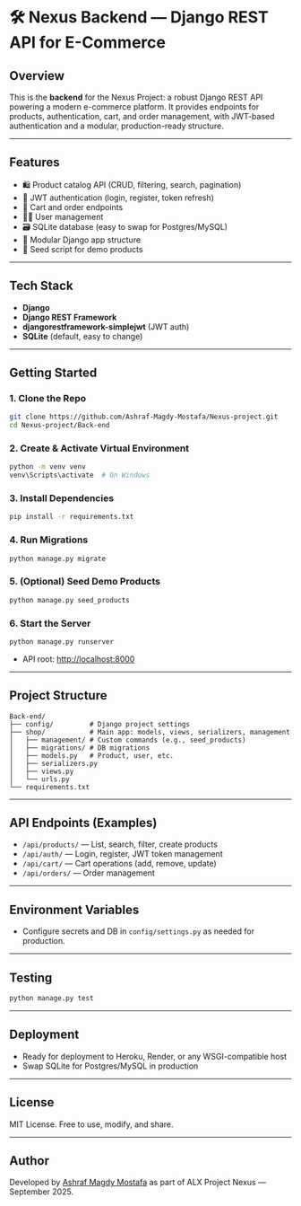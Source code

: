 # 🛠️ Nexus Backend — Django REST API for E-Commerce

## Overview

This is the **backend** for the Nexus Project: a robust Django REST API powering a modern e-commerce platform. It provides endpoints for products, authentication, cart, and order management, with JWT-based authentication and a modular, production-ready structure.

---

## Features

- 🛍️ Product catalog API (CRUD, filtering, search, pagination)
- 🔐 JWT authentication (login, register, token refresh)
- 🛒 Cart and order endpoints
- 🧑‍💻 User management
- 🗃️ SQLite database (easy to swap for Postgres/MySQL)
- 🧩 Modular Django app structure
- 🧪 Seed script for demo products

---

## Tech Stack

- **Django**
- **Django REST Framework**
- **djangorestframework-simplejwt** (JWT auth)
- **SQLite** (default, easy to change)

---

## Getting Started

### 1. Clone the Repo

```bash
git clone https://github.com/Ashraf-Magdy-Mostafa/Nexus-project.git
cd Nexus-project/Back-end
```

### 2. Create & Activate Virtual Environment

```bash
python -m venv venv
venv\Scripts\activate  # On Windows
```

### 3. Install Dependencies

```bash
pip install -r requirements.txt
```

### 4. Run Migrations

```bash
python manage.py migrate
```

### 5. (Optional) Seed Demo Products

```bash
python manage.py seed_products
```

### 6. Start the Server

```bash
python manage.py runserver
```

- API root: [http://localhost:8000](http://localhost:8000)

---

## Project Structure

```
Back-end/
├── config/         # Django project settings
├── shop/           # Main app: models, views, serializers, management
│   ├── management/ # Custom commands (e.g., seed_products)
│   ├── migrations/ # DB migrations
│   ├── models.py   # Product, user, etc.
│   ├── serializers.py
│   ├── views.py
│   └── urls.py
└── requirements.txt
```

---

## API Endpoints (Examples)

- `/api/products/` — List, search, filter, create products
- `/api/auth/` — Login, register, JWT token management
- `/api/cart/` — Cart operations (add, remove, update)
- `/api/orders/` — Order management

---

## Environment Variables

- Configure secrets and DB in `config/settings.py` as needed for production.

---

## Testing

```bash
python manage.py test
```

---

## Deployment

- Ready for deployment to Heroku, Render, or any WSGI-compatible host
- Swap SQLite for Postgres/MySQL in production

---

## License

MIT License. Free to use, modify, and share.

---

## Author

Developed by [Ashraf Magdy Mostafa](https://github.com/Ashraf-Magdy-Mostafa) as part of ALX Project Nexus — September 2025.
